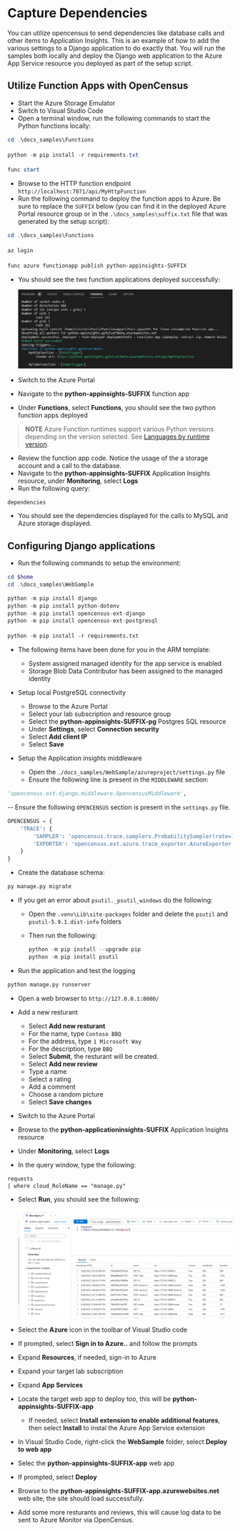 # Capture Dependencies

You can utilize opencensus to send dependencies like database calls and other items to Application Insights.  This is an example of how to add the various settings to a Django application to do exactly that.  You will run the samples both locally and deploy the Django web application to the Azure App Service resource you deployed as part of the setup script.

## Utilize Function Apps with OpenCensus

- Start the Azure Storage Emulator
- Switch to Visual Studio Code
- Open a terminal window, run the following commands to start the Python functions locally:

```powershell
cd .\docs_samples\Functions

python -m pip install -r requirements.txt

func start
```

- Browse to the HTTP function endpoint `http://localhost:7071/api/MyHttpFunction`
- Run the following command to deploy the function apps to Azure. Be sure to replace the `SUFFIX` below (you can find it in the deployed Azure Portal resource group or in the `.\docs_samples\suffix.txt` file that was generated by the setup script):

```powershell
cd .\docs_samples\Functions

az login

func azure functionapp publish python-appinsights-SUFFIX   
```

- You should see the two function applications deployed successfully:

  ![The results of the function app publish command is displayed.](./media/python_functionapp_deploy.png "Review the results and ensure the function apps deployed succesfully.")

- Switch to the Azure Portal
- Navigate to the **python-appinsights-SUFFIX** function app
- Under **Functions**, select **Functions**, you should see the two python function apps deployed

> **NOTE** Azure Function runtimes support various Python versions depending on the version selected.  See [Languages by runtime version](https://docs.microsoft.com/en-us/azure/azure-functions/supported-languages#languages-by-runtime-version).

- Review the function app code.  Notice the usage of the a storage account and a call to the database.
- Navigate to the **python-appinsights-SUFFIX** Application Insights resource, under **Monitoring**, select **Logs**
- Run the following query:

```kusto
dependencies
```

- You should see the dependencies displayed for the calls to MySQL and Azure storage displayed.

## Configuring Django applications

- Run the following commands to setup the environment:

```powershell
cd $home
cd .\docs_samples\WebSample
```

```python
python -m pip install django
python -m pip install python-dotenv
python -m pip install opencensus-ext-django
python -m pip install opencensus-ext-postgresql

python -m pip install -r requirements.txt
```

- The following items have been done for you in the ARM template:
  - System assigned managed identity for the app service is enabled
  - Storage Blob Data Contributor has been assigned to the managed identity

- Setup local PostgreSQL connectivity
  - Browse to the Azure Portal
  - Select your lab subscription and resource group
  - Select the **python-appinsights-SUFFIX-pg** Postgres SQL resource
  - Under **Settings**, select **Connection security**
  - Select **Add client IP**
  - Select **Save**

- Setup the Application insights middleware
  - Open the `./docs_samples/WebSample/azureproject/settings.py` file
  - Ensure the following line is present in the `MIDDLEWARE` section:

```python
'opencensus.ext.django.middleware.OpencensusMiddleware',
```

-- Ensure the following `OPENCENSUS` section is present in the `settings.py` file.

```python
OPENCENSUS = {
    'TRACE': {
        'SAMPLER': 'opencensus.trace.samplers.ProbabilitySampler(rate=1)',
        'EXPORTER': 'opencensus.ext.azure.trace_exporter.AzureExporter(connection_string="' + appKey + '")',
    }
}
```

- Create the database schema:

```python
py manage.py migrate
```

- If you get an error about `psutil._psutil_windows` do the following:
  - Open the `.venv\Lib\site-packages` folder and delete the `psutil` and `psutil-5.9.1.dist-info` folders
  - Then run the following:

    ```Python
    python -m pip install --upgrade pip
    python -m pip install psutil
    ```

- Run the application and test the logging

```python
python manage.py runserver
```

- Open a web browser to `http://127.0.0.1:8000/`
- Add a new resturant
  - Select **Add new resturant**
  - For the name, type `Contoso BBQ`
  - For the address, type `1 Microsoft Way`
  - For the description, type `BBQ`
  - Select **Submit**, the resturant will be created.
  - Select **Add new review**
  - Type a name
  - Select a rating
  - Add a comment
  - Choose a random picture
  - Select **Save changes**

- Switch to the Azure Portal
- Browse to the **python-applicationinsights-SUFFIX** Application Insights resource
- Under **Monitoring**, select **Logs**
- In the query window, type the following:

```kql
requests 
| where cloud_RoleName == "manage.py"
```

- Select **Run**, you should see the following:

  ![The query is displayed with the results from web app request data.](./media/python_webapp_requests.png "Review the results of the query.")

- Select the **Azure** icon in the toolbar of Visual Studio code
- If prompted, select **Sign in to Azure..** and follow the prompts
- Expand **Resources**, if needed, sign-in to Azure
- Expand your target lab subscription
- Expand **App Services**
- Locate the target web app to deploy too, this will be **python-appinsights-SUFFIX-app**
  - If needed, select **Install extension to enable additional features**, then select **Install** to instal the Azure App Service extension
- In Visual Studio Code, right-click the **WebSample** folder, select **Deploy to web app**
- Selec the **python-appinsights-SUFFIX-app** web app
- If prompted, select **Deploy**
- Browse to the **python-appinsights-SUFFIX-app.azurewebsites.net** web site, the site should load successfully.
- Add some more resturants and reviews, this will cause log data to be sent to Azure Monitor via OpenCensus.
